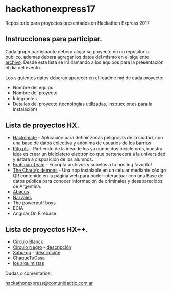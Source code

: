 # hackathonexpress17
Repositorio para proyectos presentados en Hackathon Express 2017

## Instrucciones para participar.

Cada grupo participante debera alojar su proyecto en un repositorio publico, ademas debera agregar los datos del mismo en el siguiente [archivo](https://docs.google.com/document/d/19w76cX7AxDwgOltevUTXUabFI0fpsA28oirUXool0FQ/edit). Desde esta lista se irá llamando a los equipos para la presentación el dia del evento.

Los siguientes datos deberan aparecer en el readme.md de cada proyecto:

* Nombre del equipo
* Nombre del proyecto
* Integrantes
* Detalles del proyecto (tecnologias utilizadas, instrucciones para la instalación)

## Lista de proyectos HX.

* [Hackemate](https://github.com/Alcoth/Hackathon.git) - Aplicación para definir zonas peligrosas de la ciudad, con una base de datos colectiva y anónima de usuarios de los barrios
* [Rito pls](https://github.com/leanlg3/hackanoxus.git) - Partiendo de la idea de los ya conocidos bicicleteros, nuestra idea es crear un bicicletero electronico que pertenecerá a la universidad y estará a disposición de los alumnos.
* [Brahman Team](https://github.com/BrahmanTeam/KarmaCrypt) - Encripta archivos y subelos a tu hosting favorito!
* [The Charly’s demons](https://github.com/luccaC/ProjectTux) - Una app instalable en un celular mediante código QR contenido en la página web para poder interactuar con una Base de datos pública para conocer información de criminales y  desaparecidos de Argentina.
* [Abacus](https://github.com/MilagrosPerez/Hackathon-Abacus)
* [Narvales](https://github.com/LuisPC07/SeguridadVial)
* The powerpuff boys
* ECIA
* Angular On Firebase

## Lista de proyectos HX++.

* [Circulo Blanco](https://github.com/proyectocirculo/HXCirculoBlanco)
* [Circulo Negro](https://github.com/proyectocirculo/hackathonexpress17/tree/master/equipo-negro/front-end) - [descripción](https://docs.google.com/presentation/d/1OX4Z2Xfz64ErMO7azPk7CMF6vjc-jY35Va3V4uytXQA/edit?usp=sharing)
* [Sabu-go](https://github.com/proyectocirculo/hackathonexpress17/tree/master/equipo-negro/front-end) - [descripción](https://docs.google.com/presentation/d/1OX4Z2Xfz64ErMO7azPk7CMF6vjc-jY35Va3V4uytXQA/edit?usp=sharing)
* [ChaqueTuCasa](https://github.com/portisk8/hackathonexpress17)
* [los alquimistas](https://github.com/lopezezequiel/hackathon2017)



Dudas o comentarios:

hackathonexpress@comunidadtic.com.ar
